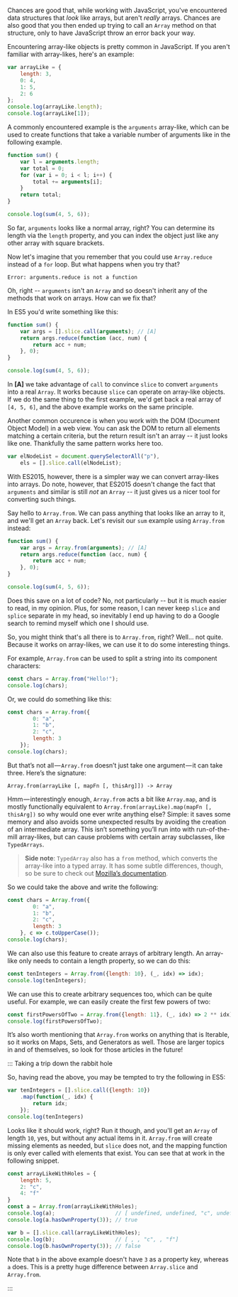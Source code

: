 Chances are good that, while working with JavaScript, you've encountered data structures that _look_ like arrays, but aren't _really_ arrays. Chances are also good that you then ended up trying to call an `Array` method on that structure, only to have JavaScript throw an error back your way.

Encountering array-like objects is pretty common in JavaScript. If you aren't familiar with array-likes, here's an example:

```javascript runnable
var arrayLike = {
    length: 3,
    0: 4,
    1: 5,
    2: 6
};
console.log(arrayLike.length);
console.log(arrayLike[1]);
```


A commonly encountered example is the `arguments` array-like, which can be used to create functions that take a variable number of arguments like in the following example.

```javascript runnable
function sum() {
    var l = arguments.length;
    var total = 0;
    for (var i = 0; i < l; i++) {
        total += arguments[i];
    }
    return total;
}

console.log(sum(4, 5, 6));
```

So far, `arguments` looks like a normal array, right? You can determine its length via the `length` property, and you can index the object just like any other array with square brackets. 

Now let's imagine that you remember that you could use `Array.reduce` instead of a `for` loop. But what happens when you try that?

```
Error: arguments.reduce is not a function
```

Oh, right -- `arguments` isn't an `Array` and so doesn't inherit any of the methods that work on arrays. How can we fix that?

In ES5 you'd write something like this:

```javascript runnable
function sum() {
    var args = [].slice.call(arguments); // [A]
    return args.reduce(function (acc, num) {
        return acc + num;
    }, 0);
}

console.log(sum(4, 5, 6));
```

In **[A]** we take advantage of `call` to convince `slice` to convert `arguments` into a real `Array`. It works because `slice` can operate on array-like objects. If we do the same thing to the first example, we'd get back a real array of `[4, 5, 6]`, and the above example works on the same principle.

Another common occurence is when you work with the DOM (Document Object Model) in a web view. You can ask the DOM to return all elements matching a certain criteria, but the return result isn't an array -- it just looks like one. Thankfully the same pattern works here too.

```javascript
var elNodeList = document.querySelectorAll("p"),
    els = [].slice.call(elNodeList);
```

With ES2015, however, there is a simpler way we can convert array-likes into arrays. Do note, however, that ES2015 doesn't change the fact that `arguments` and similar is still _not_ an `Array` -- it just gives us a nicer tool for converting such things.

Say hello to `Array.from`. We can pass anything that looks like an array to it, and we'll get an `Array` back. Let's revisit our `sum` example using `Array.from` instead:

```javascript runnable
function sum() {
    var args = Array.from(arguments); // [A]
    return args.reduce(function (acc, num) {
        return acc + num;
    }, 0);
}

console.log(sum(4, 5, 6));
```

Does this save on a lot of code? No, not particularly -- but it is much easier to read, in my opinion. Plus, for some reason, I can never keep `slice` and `splice` separate in my head, so inevitably I end up having to do a Google search to remind myself which one I should use.

So, you might think that's all there is to `Array.from`, right? Well... not quite. Because it works on array-likes, we can use it to do some interesting things.

For example, `Array.from` can be used to split a string into its component characters:

```javascript runnable
const chars = Array.from("Hello!");
console.log(chars);
```

Or, we could do something like this:

```javascript runnable
const chars = Array.from({
        0: "a",
        1: "b",
        2: "c",
        length: 3
    });
console.log(chars);
```

But that’s not all — `Array.from` doesn’t just take one argument — it can take three. Here’s the signature:

```
Array.from(arrayLike [, mapFn [, thisArg]]) -> Array
```

Hmm — interestingly enough, `Array.from` acts a bit like `Array.map`, and is mostly functionally equivalent to `Array.from(arrayLike).map(mapFn [, thisArg])` so why would one ever write anything else? Simple: it saves some memory and also avoids some unexpected results by avoiding the creation of an intermediate array. This isn’t something you’ll run into with run-of-the-mill array-likes, but can cause problems with certain array subclasses, like `TypedArrays`.

> **Side note**: `TypedArray` also has a `from` method, which converts the array-like into a typed array. It has some subtle differences, though, so be sure to check out [Mozilla’s documentation](https://developer.mozilla.org/en-US/docs/Web/JavaScript/Reference/Global_Objects/Array/from).

So we could take the above and write the following:
```javascript runnable
const chars = Array.from({
        0: "a",
        1: "b",
        2: "c",
        length: 3
    }, c => c.toUpperCase());
console.log(chars);
```

We can also use this feature to create arrays of arbitrary length. An array-like only needs to contain a length property, so we can do this:

```javascript runnable
const tenIntegers = Array.from({length: 10}, (_, idx) => idx);
console.log(tenIntegers);
```

We can use this to create arbitrary sequences too, which can be quite useful. For example, we can easily create the first few powers of two:

```javascript runnable
const firstPowersOfTwo = Array.from({length: 11}, (_, idx) => 2 ** idx);
console.log(firstPowersOfTwo);
```

It’s also worth mentioning that `Array.from` works on anything that is Iterable, so it works on Maps, Sets, and Generators as well. Those are larger topics in and of themselves, so look for those articles in the future!

::: Taking a trip down the rabbit hole

So, having read the above, you may be tempted to try the following in ES5:

```javascript runnable
var tenIntegers = [].slice.call({length: 10})
    .map(function(_, idx) {
        return idx;
    });
console.log(tenIntegers)
```

Looks like it should work, right? Run it though, and you'll get an `Array` of length `10`, yes, but without any actual items in it. `Array.from` will create missing elements as needed, but `slice` does not, and the mapping function is only ever called with elements that exist. You can see that at work in the following snippet.

```javascript runnable
const arrayLikeWithHoles = {
    length: 5,
    2: "c",
    4: "f"
}
const a = Array.from(arrayLikeWithHoles);
console.log(a);                   // [ undefined, undefined, "c", undefined, "f"]
console.log(a.hasOwnProperty(3)); // true

var b = [].slice.call(arrayLikeWithHoles);
console.log(b);                   // [ , , "c", , "f"]
console.log(b.hasOwnProperty(3)); // false
```

Note that `b` in the above example doesn't have `3` as a property key, whereas `a` does. This is a pretty huge difference between `Array.slice` and `Array.from`.

:::
